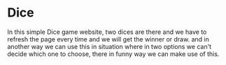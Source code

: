 # Dice
In this simple Dice game website, two dices are there and we have to refresh the page every time and we will get the winner or draw.
and in another way we can use this in situation where in two options we can't decide which one to choose, there in funny way we can make use of this. 
